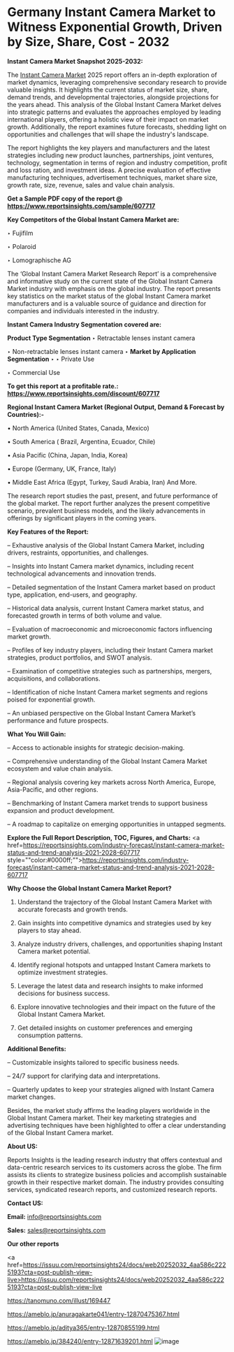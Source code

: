 # Germany Instant Camera Market to Witness Exponential Growth, Driven by Size, Share, Cost - 2032

<strong>Instant Camera Market Snapshot 2025-2032:</strong>

The <a href=https://www.reportsinsights.com/sample/607717>Instant Camera Market</a> 2025 report offers an in-depth exploration of market dynamics, leveraging comprehensive secondary research to provide valuable insights. It highlights the current status of market size, share, demand trends, and developmental trajectories, alongside projections for the years ahead. This analysis of the Global Instant Camera Market delves into strategic patterns and evaluates the approaches employed by leading international players, offering a holistic view of their impact on market growth. Additionally, the report examines future forecasts, shedding light on opportunities and challenges that will shape the industry's landscape.

The report highlights the key players and manufacturers and the latest strategies including new product launches, partnerships, joint ventures, technology, segmentation in terms of region and industry competition, profit and loss ration, and investment ideas. A precise evaluation of effective manufacturing techniques, advertisement techniques, market share size, growth rate, size, revenue, sales and value chain analysis.

<strong>Get a Sample PDF copy of the report @ <a href=https://www.reportsinsights.com/sample/607717 style=color:#0000ff;>https://www.reportsinsights.com/sample/607717</a></strong>

<strong>Key Competitors of the Global Instant Camera Market are:</strong>

‣ Fujifilm

‣ Polaroid

‣ Lomographische AG

The ‘Global Instant Camera Market Research Report’ is a comprehensive and informative study on the current state of the Global Instant Camera Market industry with emphasis on the global industry. The report presents key statistics on the market status of the global Instant Camera market manufacturers and is a valuable source of guidance and direction for companies and individuals interested in the industry.

<strong>Instant Camera Industry Segmentation covered are:</strong>

<strong>Product Type Segmentation</strong>
‣
Retractable lenses instant camera

‣ Non-retractable lenses instant camera
‣ 
<strong>Market by Application Segmentation</strong>
‣
‣  Private Use

‣ Commercial Use

<strong>To get this report at a profitable rate.: <a href=https://www.reportsinsights.com/discount/607717 style=color:#0000ff;>https://www.reportsinsights.com/discount/607717</a></strong>

<strong>Regional Instant Camera Market (Regional Output, Demand &amp; Forecast by Countries):-</strong>

• North America (United States, Canada, Mexico)

• South America ( Brazil, Argentina, Ecuador, Chile)

• Asia Pacific (China, Japan, India, Korea)

• Europe (Germany, UK, France, Italy)

• Middle East Africa (Egypt, Turkey, Saudi Arabia, Iran) And More.

The research report studies the past, present, and future performance of the global market. The report further analyzes the present competitive scenario, prevalent business models, and the likely advancements in offerings by significant players in the coming years.

<strong>Key Features of the Report:</strong>

– Exhaustive analysis of the Global Instant Camera Market, including drivers, restraints, opportunities, and challenges.

– Insights into Instant Camera market dynamics, including recent technological advancements and innovation trends.

– Detailed segmentation of the Instant Camera market based on product type, application, end-users, and geography.

– Historical data analysis, current Instant Camera market status, and forecasted growth in terms of both volume and value.

– Evaluation of macroeconomic and microeconomic factors influencing market growth.

– Profiles of key industry players, including their Instant Camera market strategies, product portfolios, and SWOT analysis.

– Examination of competitive strategies such as partnerships, mergers, acquisitions, and collaborations.

– Identification of niche Instant Camera market segments and regions poised for exponential growth.

– An unbiased perspective on the Global Instant Camera Market’s performance and future prospects.

<strong>What You Will Gain:</strong>

– Access to actionable insights for strategic decision-making.

– Comprehensive understanding of the Global Instant Camera Market ecosystem and value chain analysis.

– Regional analysis covering key markets across North America, Europe, Asia-Pacific, and other regions.

– Benchmarking of Instant Camera market trends to support business expansion and product development.

– A roadmap to capitalize on emerging opportunities in untapped segments.

<strong>Explore the Full Report Description, TOC, Figures, and Charts:</strong>
<a href=https://reportsinsights.com/industry-forecast/instant-camera-market-status-and-trend-analysis-2021-2028-607717 style=""color:#0000ff;"">https://reportsinsights.com/industry-forecast/instant-camera-market-status-and-trend-analysis-2021-2028-607717</a>

<strong>Why Choose the Global Instant Camera Market Report?</strong>

1. Understand the trajectory of the Global Instant Camera Market with accurate forecasts and growth trends.

2. Gain insights into competitive dynamics and strategies used by key players to stay ahead.

3. Analyze industry drivers, challenges, and opportunities shaping Instant Camera market potential.

4. Identify regional hotspots and untapped Instant Camera markets to optimize investment strategies.

5. Leverage the latest data and research insights to make informed decisions for business success.

6. Explore innovative technologies and their impact on the future of the Global Instant Camera Market.

7. Get detailed insights on customer preferences and emerging consumption patterns.

<strong>Additional Benefits:</strong>

– Customizable insights tailored to specific business needs.

– 24/7 support for clarifying data and interpretations.

– Quarterly updates to keep your strategies aligned with Instant Camera market changes.

Besides, the market study affirms the leading players worldwide in the Global Instant Camera market. Their key marketing strategies and advertising techniques have been highlighted to offer a clear understanding of the Global Instant Camera market.

<strong><strong>About US</strong>:</strong>

Reports Insights is the leading research industry that offers contextual and data-centric research services to its customers across the globe. The firm assists its clients to strategize business policies and accomplish sustainable growth in their respective market domain. The industry provides consulting services, syndicated research reports, and customized research reports.

<strong>Contact US:</strong>

<p class=><b>Email:</b> <a href=mailto:info@reportsinsights.com>info@reportsinsights.com</a></p>
<p class=><b>Sales:</b> <a href=mailto:sales@reportsinsights.com>sales@reportsinsights.com</a></p>

<strong>Our other reports</strong>

<a href=https://issuu.com/reportsinsights24/docs/web20252032_4aa586c2225193?cta=post-publish-view-live>https://issuu.com/reportsinsights24/docs/web20252032_4aa586c2225193?cta=post-publish-view-live</a>

<a href=https://tanomuno.com/illust/169447>https://tanomuno.com/illust/169447</a>

<a href=https://ameblo.jp/anuragakarte041/entry-12870475367.html>https://ameblo.jp/anuragakarte041/entry-12870475367.html</a>

<a href=https://ameblo.jp/aditya365/entry-12870855199.html>https://ameblo.jp/aditya365/entry-12870855199.html</a>

<a href=https://ameblo.jp/384240/entry-12871639201.html>https://ameblo.jp/384240/entry-12871639201.html</a>
![image](https://github.com/user-attachments/assets/46d65a42-7406-4170-aed4-751d420ca80c)
